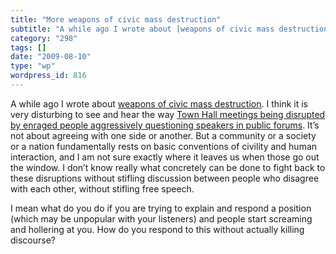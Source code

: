 ```yaml
---
title: "More weapons of civic mass destruction"
subtitle: "A while ago I wrote about [weapons of civic mass destruction](/2009/04/25/weapons-of-civic-mass-dest..."
category: "298"
tags: []
date: "2009-08-10"
type: "wp"
wordpress_id: 816
---
```

A while ago I wrote about [weapons of civic mass destruction](/2009/04/25/weapons-of-civic-mass-destruction-2522/). I think it is very disturbing to see and hear the way [Town Hall meetings being disrupted by enraged people aggressively questioning speakers in public forums](http://news.google.ca/news?q=disruptions%20town%20hall%20meetings&oe=utf-8&rls=org.mozilla:en-US:official&client=firefox-a&um=1&ie=UTF-8&sa=N&hl=en&tab=wn).
It’s not about agreeing with one side or another. But a community or a society or a nation fundamentally rests on basic conventions of civility and human interaction, and I am not sure exactly where it leaves us when those go out the window. I don’t know really what concretely can be done to fight back to these disruptions without stifling discussion between people who disagree with each other, without stifling free speech.

I mean what do you do if you are trying to explain and respond a position (which may be unpopular with your listeners) and people start screaming and hollering at you. How do you respond to this without actually killing discourse?